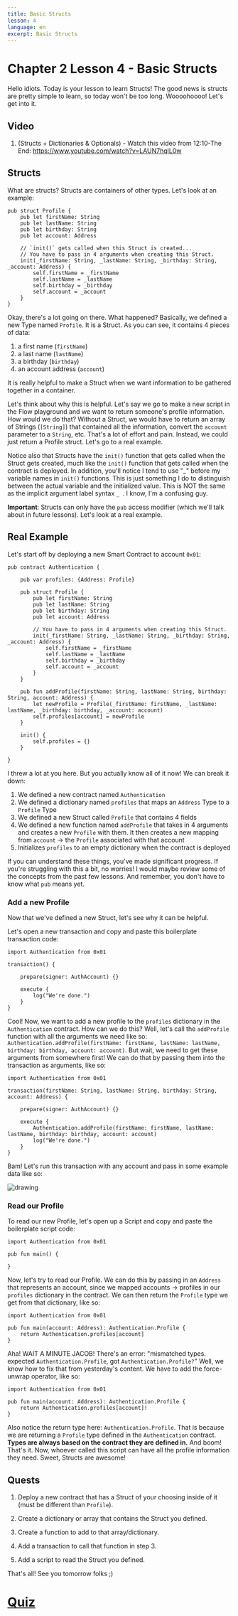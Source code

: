 ```yaml
---
title: Basic Structs
lesson: 4
language: en
excerpt: Basic Structs
---
```


# Chapter 2 Lesson 4 - Basic Structs

Hello idiots. Today is your lesson to learn Structs! The good news is structs are pretty simple to learn, so today won't be too long. Woooohoooo! Let's get into it.

## Video

1. (Structs + Dictionaries & Optionals) - Watch this video from 12:10-The End: https://www.youtube.com/watch?v=LAUN7hqlL0w

## Structs

What are structs? Structs are containers of other types. Let's look at an example:

```cadence
pub struct Profile {
    pub let firstName: String
    pub let lastName: String
    pub let birthday: String
    pub let account: Address

    // `init()` gets called when this Struct is created...
    // You have to pass in 4 arguments when creating this Struct.
    init(_firstName: String, _lastName: String, _birthday: String, _account: Address) {
        self.firstName = _firstName
        self.lastName = _lastName
        self.birthday = _birthday
        self.account = _account
    }
}
```

Okay, there's a lot going on there. What happened? Basically, we defined a new Type named `Profile`. It is a Struct. As you can see, it contains 4 pieces of data:

1. a first name (`firstName`)
2. a last name (`lastName`)
3. a birthday (`birthday`)
4. an account address (`account`)

It is really helpful to make a Struct when we want information to be gathered together in a container.

Let's think about why this is helpful. Let's say we go to make a new script in the Flow playground and we want to return someone's profile information. How would we do that? Without a Struct, we would have to return an array of Strings (`[String]`) that contained all the information, convert the `account` parameter to a `String`, etc. That's a lot of effort and pain. Instead, we could just return a Profile struct. Let's go to a real example.

Notice also that Structs have the `init()` function that gets called when the Struct gets created, much like the `init()` function that gets called when the contract is deployed. In addition, you'll notice I tend to use "_" before my variable names in `init()` functions. This is just something I do to distinguish between the actual variable and the initialized value. This is NOT the same as the implicit argument label syntax `_ `. I know, I'm a confusing guy.

**Important**: Structs can only have the `pub` access modifier (which we'll talk about in future lessons). Let's look at a real example.

## Real Example

Let's start off by deploying a new Smart Contract to account `0x01`:

```cadence
pub contract Authentication {

    pub var profiles: {Address: Profile}

    pub struct Profile {
        pub let firstName: String
        pub let lastName: String
        pub let birthday: String
        pub let account: Address

        // You have to pass in 4 arguments when creating this Struct.
        init(_firstName: String, _lastName: String, _birthday: String, _account: Address) {
            self.firstName = _firstName
            self.lastName = _lastName
            self.birthday = _birthday
            self.account = _account
        }
    }

    pub fun addProfile(firstName: String, lastName: String, birthday: String, account: Address) {
        let newProfile = Profile(_firstName: firstName, _lastName: lastName, _birthday: birthday, _account: account)
        self.profiles[account] = newProfile
    }

    init() {
        self.profiles = {}
    }

}
```

I threw a lot at you here. But you actually know all of it now! We can break it down:

1. We defined a new contract named `Authentication`
2. We defined a dictionary named `profiles` that maps an `Address` Type to a `Profile` Type
3. We defined a new Struct called `Profile` that contains 4 fields
4. We defined a new function named `addProfile` that takes in 4 arguments and creates a new `Profile` with them. It then creates a new mapping from `account` -> the `Profile` associated with that account
5. Initializes `profiles` to an empty dictionary when the contract is deployed

If you can understand these things, you've made significant progress. If you're struggling with this a bit, no worries! I would maybe review some of the concepts from the past few lessons. And remember, you don't have to know what `pub` means yet.

### Add a new Profile

Now that we've defined a new Struct, let's see why it can be helpful.

Let's open a new transaction and copy and paste this boilerplate transaction code:

```cadence
import Authentication from 0x01

transaction() {

    prepare(signer: AuthAccount) {}

    execute {
        log("We're done.")
    }
}
```

Cool! Now, we want to add a new profile to the `profiles` dictionary in the `Authentication` contract. How can we do this? Well, let's call the `addProfile` function with all the arguments we need like so: `Authentication.addProfile(firstName: firstName, lastName: lastName, birthday: birthday, account: account)`. But wait, we need to get these arguments from somewhere first! We can do that by passing them into the transaction as arguments, like so:

```cadence
import Authentication from 0x01

transaction(firstName: String, lastName: String, birthday: String, account: Address) {

    prepare(signer: AuthAccount) {}

    execute {
        Authentication.addProfile(firstName: firstName, lastName: lastName, birthday: birthday, account: account)
        log("We're done.")
    }
}
```

Bam! Let's run this transaction with any account and pass in some example data like so:

<img src="/courses/beginner-cadence/txstuff.png" alt="drawing" size="400" />

### Read our Profile

To read our new Profile, let's open up a Script and copy and paste the boilerplate script code:

```cadence
import Authentication from 0x01

pub fun main() {

}
```

Now, let's try to read our Profile. We can do this by passing in an `Address` that represents an account, since we mapped accounts -> profiles in our `profiles` dictionary in the contract. We can then return the `Profile` type we get from that dictionary, like so:

```cadence
import Authentication from 0x01

pub fun main(account: Address): Authentication.Profile {
    return Authentication.profiles[account]
}
```

Aha! WAIT A MINUTE JACOB! There's an error: "mismatched types. expected `Authentication.Profile`, got `Authentication.Profile?`" Well, we know how to fix that from yesterday's content. We have to add the force-unwrap operator, like so:

```cadence
import Authentication from 0x01

pub fun main(account: Address): Authentication.Profile {
    return Authentication.profiles[account]!
}
```

Also notice the return type here: `Authentication.Profile`. That is because we are returning a `Profile` type defined in the `Authentication` contract. **Types are always based on the contract they are defined in.** And boom! That's it. Now, whoever called this script can have all the profile information they need. Sweet, Structs are awesome!

## Quests

1. Deploy a new contract that has a Struct of your choosing inside of it (must be different than `Profile`).

2. Create a dictionary or array that contains the Struct you defined.

3. Create a function to add to that array/dictionary.

4. Add a transaction to call that function in step 3.

5. Add a script to read the Struct you defined.

That's all! See you tomorrow folks ;)

# <a href="https://forms.gle/B57pWEphAUJAMVyd6">Quiz</a>
